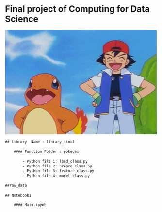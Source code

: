 # Final project of Computing for Data Science
  
![charmander](https://github.com/ruimaciell/CDS_final_pokemon/blob/main/charmander.gif)
 

    ## Library  Name : library_final

        #### Function Folder : pokedex

            - Python file 1: load_class.py
            - Python file 2: prepro_class.py
            - Python file 3: feature_class.py
            - Python file 4: model_class.py

    ##raw_data

    ## Notebooks  

        #### Main.ipynb